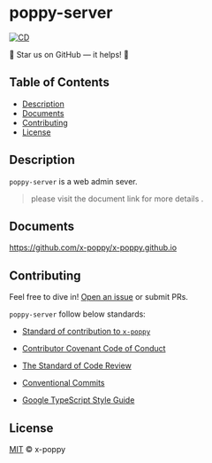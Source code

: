 # poppy-server

[![CD](https://github.com/x-poppy/poppy-server/actions/workflows/CD.yml/badge.svg)](https://github.com/x-poppy/poppy-server/actions/workflows/CD.yml)

:star2: Star us on GitHub — it helps! :clap:

## Table of Contents

- [Description](#description)
- [Documents](#documents)
- [Contributing](#contributing)
- [License](#license)

## Description

`poppy-server` is a web admin sever.

> please visit the document link for more details .

## Documents

https://github.com/x-poppy/x-poppy.github.io

## Contributing

Feel free to dive in! [Open an issue](https://github.com/x-poppy/poppy-server/issues) or submit PRs.

`poppy-server` follow below standards:

+ [Standard of contribution to `x-poppy`](./CONTRIBUTING.md)

+ [Contributor Covenant Code of Conduct](http://contributor-covenant.org/version/1/3/0/)
+ [The Standard of Code Review](https://google.github.io/eng-practices/review/reviewer/standard.html)
+ [Conventional Commits](https://www.conventionalcommits.org/en/v1.0.0/)
+ [Google TypeScript Style Guide](https://google.github.io/styleguide/tsguide.html)

## License

[MIT](LICENSE) © x-poppy
